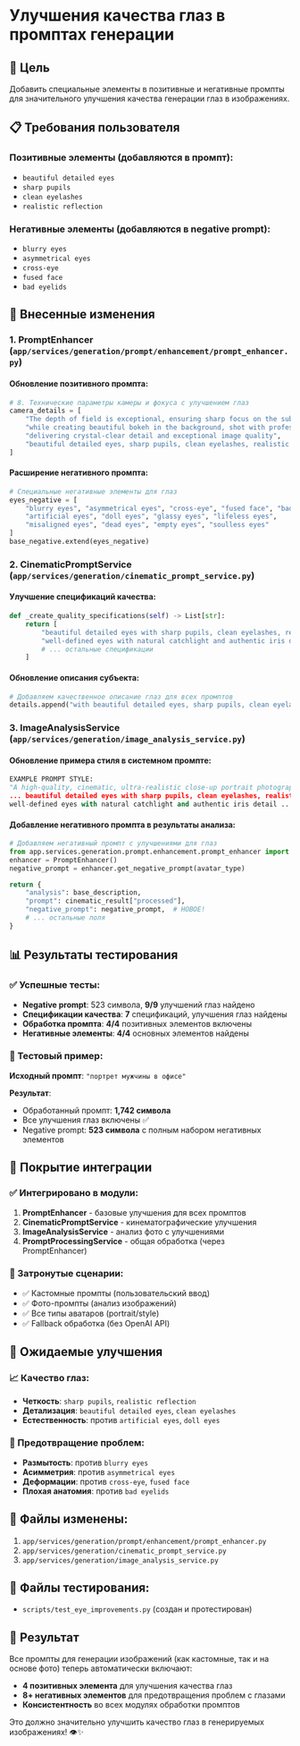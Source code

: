 # Улучшения качества глаз в промптах генерации

## 🎯 Цель

Добавить специальные элементы в позитивные и негативные промпты для значительного улучшения качества генерации глаз в изображениях.

## 📋 Требования пользователя

### Позитивные элементы (добавляются в промпт):
- `beautiful detailed eyes`
- `sharp pupils` 
- `clean eyelashes`
- `realistic reflection`

### Негативные элементы (добавляются в negative prompt):
- `blurry eyes`
- `asymmetrical eyes`
- `cross-eye`
- `fused face`
- `bad eyelids`

## 🔧 Внесенные изменения

### 1. PromptEnhancer (`app/services/generation/prompt/enhancement/prompt_enhancer.py`)

#### Обновление позитивного промпта:
```python
# 8. Технические параметры камеры и фокуса с улучшением глаз
camera_details = [
    "The depth of field is exceptional, ensuring sharp focus on the subject",
    "while creating beautiful bokeh in the background, shot with professional equipment",
    "delivering crystal-clear detail and exceptional image quality",
    "beautiful detailed eyes, sharp pupils, clean eyelashes, realistic reflection in eyes"
]
```

#### Расширение негативного промпта:
```python
# Специальные негативные элементы для глаз
eyes_negative = [
    "blurry eyes", "asymmetrical eyes", "cross-eye", "fused face", "bad eyelids",
    "artificial eyes", "doll eyes", "glassy eyes", "lifeless eyes", 
    "misaligned eyes", "dead eyes", "empty eyes", "soulless eyes"
]
base_negative.extend(eyes_negative)
```

### 2. CinematicPromptService (`app/services/generation/cinematic_prompt_service.py`)

#### Улучшение спецификаций качества:
```python
def _create_quality_specifications(self) -> List[str]:
    return [
        "beautiful detailed eyes with sharp pupils, clean eyelashes, realistic reflection",
        "well-defined eyes with natural catchlight and authentic iris detail",
        # ... остальные спецификации
    ]
```

#### Обновление описания субъекта:
```python
# Добавляем качественное описание глаз для всех промптов
details.append("with beautiful detailed eyes, sharp pupils, clean eyelashes, realistic reflection")
```

### 3. ImageAnalysisService (`app/services/generation/image_analysis_service.py`)

#### Обновление примера стиля в системном промпте:
```python
EXAMPLE PROMPT STYLE:
"A high-quality, cinematic, ultra-realistic close-up portrait photograph, 
... beautiful detailed eyes with sharp pupils, clean eyelashes, realistic reflection, 
well-defined eyes with natural catchlight and authentic iris detail ..."
```

#### Добавление негативного промпта в результаты анализа:
```python
# Добавляем негативный промпт с улучшениями для глаз
from app.services.generation.prompt.enhancement.prompt_enhancer import PromptEnhancer
enhancer = PromptEnhancer()
negative_prompt = enhancer.get_negative_prompt(avatar_type)

return {
    "analysis": base_description,
    "prompt": cinematic_result["processed"],
    "negative_prompt": negative_prompt,  # НОВОЕ!
    # ... остальные поля
}
```

## 📊 Результаты тестирования

### ✅ Успешные тесты:
- **Negative prompt**: 523 символа, **9/9** улучшений глаз найдено
- **Спецификации качества**: **7** спецификаций, улучшения глаз найдены
- **Обработка промпта**: **4/4** позитивных элементов включены
- **Негативные элементы**: **4/4** основных элементов найдены

### 🧪 Тестовый пример:
**Исходный промпт**: `"портрет мужчины в офисе"`

**Результат**: 
- Обработанный промпт: **1,742 символа**
- Все улучшения глаз включены ✅
- Negative prompt: **523 символа** с полным набором негативных элементов

## 🎯 Покрытие интеграции

### ✅ Интегрировано в модули:
1. **PromptEnhancer** - базовые улучшения для всех промптов
2. **CinematicPromptService** - кинематографические улучшения
3. **ImageAnalysisService** - анализ фото с улучшениями
4. **PromptProcessingService** - общая обработка (через PromptEnhancer)

### 🔄 Затронутые сценарии:
- ✅ Кастомные промпты (пользовательский ввод)
- ✅ Фото-промпты (анализ изображений)
- ✅ Все типы аватаров (portrait/style)
- ✅ Fallback обработка (без OpenAI API)

## 🚀 Ожидаемые улучшения

### 📈 Качество глаз:
- **Четкость**: `sharp pupils`, `realistic reflection`
- **Детализация**: `beautiful detailed eyes`, `clean eyelashes`
- **Естественность**: против `artificial eyes`, `doll eyes`

### 🚫 Предотвращение проблем:
- **Размытость**: против `blurry eyes`
- **Асимметрия**: против `asymmetrical eyes`
- **Деформации**: против `cross-eye`, `fused face`
- **Плохая анатомия**: против `bad eyelids`

## 📁 Файлы изменены:
1. `app/services/generation/prompt/enhancement/prompt_enhancer.py`
2. `app/services/generation/cinematic_prompt_service.py`
3. `app/services/generation/image_analysis_service.py`

## 🔬 Файлы тестирования:
- `scripts/test_eye_improvements.py` (создан и протестирован)

## 🎉 Результат

Все промпты для генерации изображений (как кастомные, так и на основе фото) теперь автоматически включают:
- **4 позитивных элемента** для улучшения качества глаз
- **8+ негативных элементов** для предотвращения проблем с глазами
- **Консистентность** во всех модулях обработки промптов

Это должно значительно улучшить качество глаз в генерируемых изображениях! 👁️✨ 